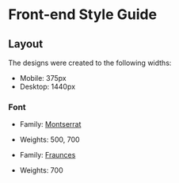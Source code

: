 # Front-end Style Guide

## Layout

The designs were created to the following widths:

- Mobile: 375px
- Desktop: 1440px
 
### Font

- Family: [Montserrat](https://fonts.google.com/specimen/Montserrat)
- Weights: 500, 700

- Family: [Fraunces](https://fonts.google.com/specimen/Fraunces)
- Weights: 700